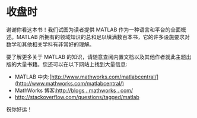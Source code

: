 # 收盘时

谢谢你看这本书！我们试图为读者提供 MATLAB 作为一种语言和平台的全面概述。MATLAB 所拥有的领域知识的总和足以填满数百本书，它的许多设施要求对数学和其他相关学科有非常好的理解。

要了解更多关于 MATLAB 的知识，请随意查阅内置文档以及其他作者就此主题出版的大量书籍。您还可以在以下网站上找到大量信息:

*   MATLAB 中央:[http://www.mathworks.com/matlabcentral/](http://www.mathworks.com/matlabcentral/)
*   MathWorks 博客:[http://blogs . mathworks . com/](http://blogs.mathworks.com/)
*   http://stackoverflow.com/questions/tagged/matlab

祝你好运！
